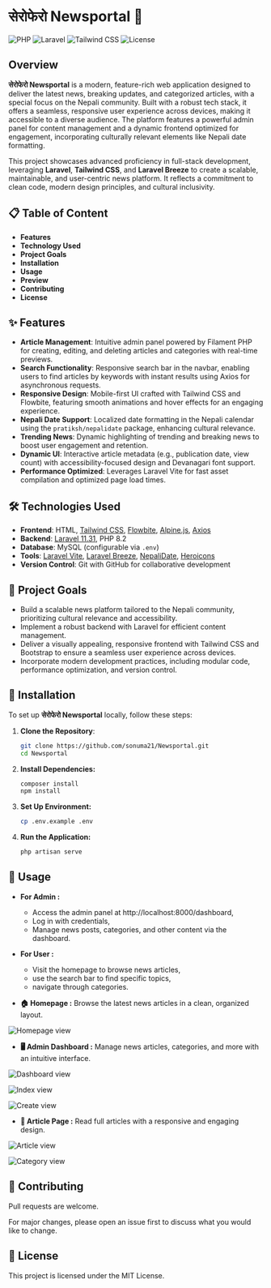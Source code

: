 # सेरोफेरो Newsportal 📰

![PHP](https://img.shields.io/badge/PHP-8.2-blue) ![Laravel](https://img.shields.io/badge/Laravel-11.31-red) ![Tailwind CSS](https://img.shields.io/badge/Tailwind_CSS-3.4.17-38B2AC) ![License](https://img.shields.io/badge/License-MIT-green)

## Overview
**सेरोफेरो Newsportal** is a modern, feature-rich web application designed to deliver the latest news, breaking updates, and categorized articles, with a special focus on the Nepali community. Built with a robust tech stack, it offers a seamless, responsive user experience across devices, making it accessible to a diverse audience. The platform features a powerful admin panel for content management and a dynamic frontend optimized for engagement, incorporating culturally relevant elements like Nepali date formatting.

This project showcases advanced proficiency in full-stack development, leveraging **Laravel**, **Tailwind CSS**, and **Laravel Breeze** to create a scalable, maintainable, and user-centric news platform. It reflects a commitment to clean code, modern design principles, and cultural inclusivity.

## 📋 Table of Content
- **Features**
- **Technology Used**
- **Project Goals**
- **Installation**
- **Usage**
- **Preview**
- **Contributing**
- **License**

## ✨ Features
- **Article Management**: Intuitive admin panel powered by Filament PHP for creating, editing, and deleting articles and categories with real-time previews.
- **Search Functionality**: Responsive search bar in the navbar, enabling users to find articles by keywords with instant results using Axios for asynchronous requests.
- **Responsive Design**: Mobile-first UI crafted with Tailwind CSS and Flowbite, featuring smooth animations and hover effects for an engaging experience.
- **Nepali Date Support**: Localized date formatting in the Nepali calendar using the `pratiksh/nepalidate` package, enhancing cultural relevance.
- **Trending News**: Dynamic highlighting of trending and breaking news to boost user engagement and retention.
- **Dynamic UI**: Interactive article metadata (e.g., publication date, view count) with accessibility-focused design and Devanagari font support.
- **Performance Optimized**: Leverages Laravel Vite for fast asset compilation and optimized page load times.

## 🛠️ Technologies Used
- **Frontend**: HTML, [Tailwind CSS](https://tailwindcss.com/), [Flowbite](https://flowbite.com/), [Alpine.js](https://alpinejs.dev/), [Axios](https://axios-http.com/)
- **Backend**: [Laravel 11.31](https://laravel.com/), PHP 8.2
- **Database**: MySQL (configurable via `.env`)
- **Tools**: [Laravel Vite](https://laravel.com/docs/vite), [Laravel Breeze](https://laravel.com/docs/starter-kits), [NepaliDate](https://github.com/pratiksh/nepalidate), [Heroicons](https://heroicons.com/)
- **Version Control**: Git with GitHub for collaborative development 

## 🎯 Project Goals
- Build a scalable news platform tailored to the Nepali community, prioritizing cultural relevance and accessibility.
- Implement a robust backend with Laravel for efficient content management.
- Deliver a visually appealing, responsive frontend with Tailwind CSS and Bootstrap to ensure a seamless user experience across devices.
- Incorporate modern development practices, including modular code, performance optimization, and version control.

## 🔧 Installation
To set up **सेरोफेरो Newsportal** locally, follow these steps:

1. **Clone the Repository**:
   ```bash
   git clone https://github.com/sonuma21/Newsportal.git
   cd Newsportal
2. **Install Dependencies:**
    ```bash
    composer install
    npm install
3. **Set Up Environment:**
    ```bash
    cp .env.example .env
4. **Run the Application:**
    ```bash
    php artisan serve

## 🚀 Usage
- **For Admin :** 
    - Access the admin panel at http://localhost:8000/dashboard, 
    - Log in with credentials,
    - Manage news posts, categories, and other content via the dashboard.
- **For User :**
    - Visit the homepage to browse news articles,
    - use the search bar to find specific topics,
    - navigate through categories.


- **🏠 Homepage :**
Browse the latest news articles in a clean, organized layout.

![Homepage view](images/homepage.png)

- **🖥️ Admin Dashboard :**
Manage news articles, categories, and more with an intuitive interface.

![Dashboard view](public/images/dashboard.png)

![Index view](public/images/index.png)

![Create view](public/images/create.png)

- **📝 Article Page :**
Read full articles with a responsive and engaging design.

![Article view](public/images/article.png)

![Category view](public/images/category.png)


## 🤝 Contributing
Pull requests are welcome.

For major changes, please open an issue first to discuss what you would like to change.

## 📜 License
This project is licensed under the MIT License.
